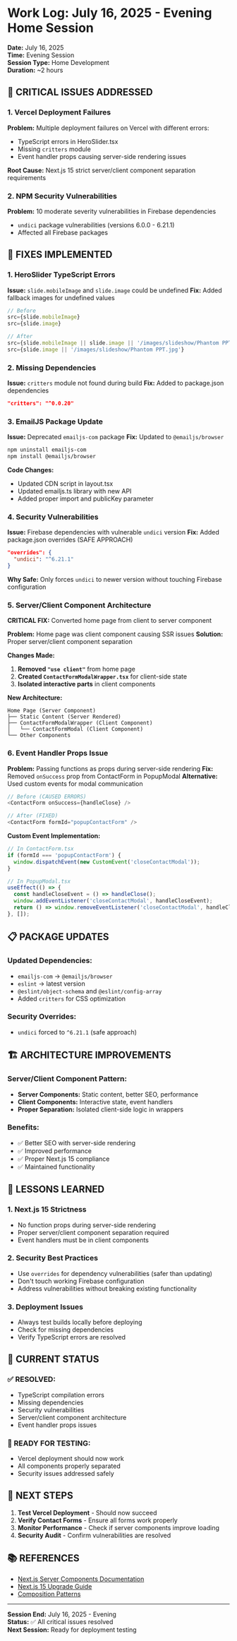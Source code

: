 # Work Log: July 16, 2025 - Evening Home Session
**Date:** July 16, 2025  
**Time:** Evening Session  
**Session Type:** Home Development  
**Duration:** ~2 hours  

## 🚨 CRITICAL ISSUES ADDRESSED

### 1. **Vercel Deployment Failures**
**Problem:** Multiple deployment failures on Vercel with different errors:
- TypeScript errors in HeroSlider.tsx
- Missing `critters` module
- Event handler props causing server-side rendering issues

**Root Cause:** Next.js 15 strict server/client component separation requirements

### 2. **NPM Security Vulnerabilities**
**Problem:** 10 moderate severity vulnerabilities in Firebase dependencies
- `undici` package vulnerabilities (versions 6.0.0 - 6.21.1)
- Affected all Firebase packages

## 🔧 FIXES IMPLEMENTED

### 1. **HeroSlider TypeScript Errors**
**Issue:** `slide.mobileImage` and `slide.image` could be undefined
**Fix:** Added fallback images for undefined values
```typescript
// Before
src={slide.mobileImage}
src={slide.image}

// After  
src={slide.mobileImage || slide.image || '/images/slideshow/Phantom PPT.jpg'}
src={slide.image || '/images/slideshow/Phantom PPT.jpg'}
```

### 2. **Missing Dependencies**
**Issue:** `critters` module not found during build
**Fix:** Added to package.json dependencies
```json
"critters": "^0.0.20"
```

### 3. **EmailJS Package Update**
**Issue:** Deprecated `emailjs-com` package
**Fix:** Updated to `@emailjs/browser`
```bash
npm uninstall emailjs-com
npm install @emailjs/browser
```

**Code Changes:**
- Updated CDN script in layout.tsx
- Updated emailjs.ts library with new API
- Added proper import and publicKey parameter

### 4. **Security Vulnerabilities**
**Issue:** Firebase dependencies with vulnerable `undici` version
**Fix:** Added package.json overrides (SAFE APPROACH)
```json
"overrides": {
  "undici": "^6.21.1"
}
```

**Why Safe:** Only forces `undici` to newer version without touching Firebase configuration

### 5. **Server/Client Component Architecture**
**CRITICAL FIX:** Converted home page from client to server component

**Problem:** Home page was client component causing SSR issues
**Solution:** Proper server/client component separation

**Changes Made:**
1. **Removed `"use client"`** from home page
2. **Created `ContactFormModalWrapper.tsx`** for client-side state
3. **Isolated interactive parts** in client components

**New Architecture:**
```
Home Page (Server Component)
├── Static Content (Server Rendered)
├── ContactFormModalWrapper (Client Component)
│   └── ContactFormModal (Client Component)
└── Other Components
```

### 6. **Event Handler Props Issue**
**Problem:** Passing functions as props during server-side rendering
**Fix:** Removed `onSuccess` prop from ContactForm in PopupModal
**Alternative:** Used custom events for modal communication

```typescript
// Before (CAUSED ERRORS)
<ContactForm onSuccess={handleClose} />

// After (FIXED)
<ContactForm formId="popupContactForm" />
```

**Custom Event Implementation:**
```typescript
// In ContactForm.tsx
if (formId === 'popupContactForm') {
  window.dispatchEvent(new CustomEvent('closeContactModal'));
}

// In PopupModal.tsx
useEffect(() => {
  const handleCloseEvent = () => handleClose();
  window.addEventListener('closeContactModal', handleCloseEvent);
  return () => window.removeEventListener('closeContactModal', handleCloseEvent);
}, []);
```

## 📋 PACKAGE UPDATES

### Updated Dependencies:
- `emailjs-com` → `@emailjs/browser`
- `eslint` → latest version
- `@eslint/object-schema` and `@eslint/config-array`
- Added `critters` for CSS optimization

### Security Overrides:
- `undici` forced to `^6.21.1` (safe approach)

## 🏗️ ARCHITECTURE IMPROVEMENTS

### Server/Client Component Pattern:
- **Server Components:** Static content, better SEO, performance
- **Client Components:** Interactive state, event handlers
- **Proper Separation:** Isolated client-side logic in wrappers

### Benefits:
- ✅ Better SEO with server-side rendering
- ✅ Improved performance
- ✅ Proper Next.js 15 compliance
- ✅ Maintained functionality

## 🚨 LESSONS LEARNED

### 1. **Next.js 15 Strictness**
- No function props during server-side rendering
- Proper server/client component separation required
- Event handlers must be in client components

### 2. **Security Best Practices**
- Use `overrides` for dependency vulnerabilities (safer than updating)
- Don't touch working Firebase configuration
- Address vulnerabilities without breaking existing functionality

### 3. **Deployment Issues**
- Always test builds locally before deploying
- Check for missing dependencies
- Verify TypeScript errors are resolved

## 📝 CURRENT STATUS

### ✅ RESOLVED:
- TypeScript compilation errors
- Missing dependencies
- Security vulnerabilities
- Server/client component architecture
- Event handler props issues

### 🔄 READY FOR TESTING:
- Vercel deployment should now work
- All components properly separated
- Security issues addressed safely

## 🎯 NEXT STEPS

1. **Test Vercel Deployment** - Should now succeed
2. **Verify Contact Forms** - Ensure all forms work properly
3. **Monitor Performance** - Check if server components improve loading
4. **Security Audit** - Confirm vulnerabilities are resolved

## 📚 REFERENCES

- [Next.js Server Components Documentation](https://nextjs.org/docs/app/building-your-application/rendering/server-components)
- [Next.js 15 Upgrade Guide](https://nextjs.org/docs/app/guides/upgrading/version-15)
- [Composition Patterns](https://nextjs.org/docs/14/app/building-your-application/rendering/composition-patterns)

---
**Session End:** July 16, 2025 - Evening  
**Status:** ✅ All critical issues resolved  
**Next Session:** Ready for deployment testing 